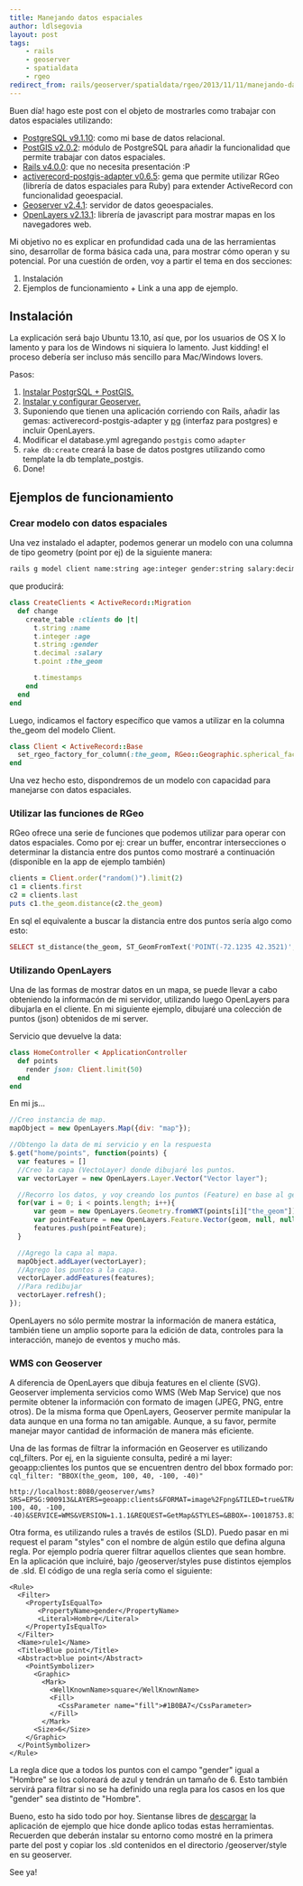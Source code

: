 ```yaml
---
title: Manejando datos espaciales
author: ldlsegovia
layout: post
tags:
    - rails
    - geoserver
    - spatialdata
    - rgeo
redirect_from: rails/geoserver/spatialdata/rgeo/2013/11/11/manejando-datos-espaciales.html
---
```


Buen día! hago este post con el objeto de mostrarles como trabajar con datos espaciales utilizando:

* [PostgreSQL v9.1.10][1]: como mi base de datos relacional.
* [PostGIS v2.0.2][2]: módulo de PostgreSQL para añadir la funcionalidad que permite trabajar con datos espaciales.
* [Rails v4.0.0][3]: que no necesita presentación :P
* [activerecord-postgis-adapter v0.6.5][4]: gema que permite utilizar RGeo (librería de datos espaciales para Ruby) para extender ActiveRecord con funcionalidad geoespacial.
* [Geoserver v2.4.1][4]: servidor de datos geoespaciales.
* [OpenLayers v2.13.1][5]: librería de javascript para mostrar mapas en los navegadores web.

Mi objetivo no es explicar en profundidad cada una de las herramientas sino, desarrollar de forma básica cada una, para mostrar cómo operan y su potencial.
Por una cuestión de orden, voy a partir el tema en dos secciones:

1. Instalación
2. Ejemplos de funcionamiento + Link a una app de ejemplo.

## Instalación

La explicación será bajo Ubuntu 13.10, así que, por los usuarios de OS X lo lamento y para los de Windows ni siquiera lo lamento. Just kidding! el proceso debería ser incluso más sencillo para Mac/Windows lovers.

Pasos:

1. [Instalar PostgrSQL + PostGIS.][6]
2. [Instalar y configurar Geoserver.][7]
3. Suponiendo que tienen una aplicación corriendo con Rails, añadir las gemas: activerecord-postgis-adapter y [pg][8] (interfaz para postgres) e incluir OpenLayers.
4. Modificar el database.yml agregando `postgis` como `adapter`
5. `rake db:create` creará la base de datos postgres utilizando como template la db template_postgis.
6. Done!

## Ejemplos de funcionamiento

### Crear modelo con datos espaciales

Una vez instalado el adapter, podemos generar un modelo con una columna de tipo geometry (point por ej) de la siguiente manera:

```bash
rails g model client name:string age:integer gender:string salary:decimal the_geom:point
```

que producirá:

```ruby
class CreateClients < ActiveRecord::Migration
  def change
    create_table :clients do |t|
      t.string :name
      t.integer :age
      t.string :gender
      t.decimal :salary
      t.point :the_geom

      t.timestamps
    end
  end
end
```

Luego, indicamos el factory específico que vamos a utilizar en la columna the_geom del modelo Client.

```ruby
class Client < ActiveRecord::Base
  set_rgeo_factory_for_column(:the_geom, RGeo::Geographic.spherical_factory(:srid => 4326))
end
```

Una vez hecho esto, dispondremos de un modelo con capacidad para manejarse con datos espaciales.

### Utilizar las funciones de RGeo

RGeo ofrece una serie de funciones que podemos utilizar para operar con datos espaciales. Como por ej:
crear un buffer, encontrar intersecciones o determinar la distancia entre dos puntos como mostraré a continuación (disponible en la app de ejemplo también)

```ruby
clients = Client.order("random()").limit(2)
c1 = clients.first
c2 = clients.last
puts c1.the_geom.distance(c2.the_geom)
```

En sql el equivalente a buscar la distancia entre dos puntos sería algo como esto:

```ruby
SELECT st_distance(the_geom, ST_GeomFromText('POINT(-72.1235 42.3521)',4326)) FROM clients LIMIT 1
```

### Utilizando OpenLayers

Una de las formas de mostrar datos en un mapa, se puede llevar a cabo obteniendo la informacón de mi servidor, utilizando luego OpenLayers para dibujarla en el cliente. En mi siguiente ejemplo, dibujaré una colección de puntos (json) obtenidos de mi server.

Servicio que devuelve la data:

```ruby
class HomeController < ApplicationController
  def points
    render json: Client.limit(50)
  end
end
```

En mi js...

```javascript
//Creo instancia de map.
mapObject = new OpenLayers.Map({div: "map"});

//Obtengo la data de mi servicio y en la respuesta
$.get("home/points", function(points) {
  var features = []
  //Creo la capa (VectoLayer) donde dibujaré los puntos.
  var vectorLayer = new OpenLayers.Layer.Vector("Vector layer");

  //Recorro los datos, y voy creando los puntos (Feature) en base al gemotery ( attributo the_geom)
  for(var i = 0; i < points.length; i++){
      var geom = new OpenLayers.Geometry.fromWKT(points[i]["the_geom"]);
      var pointFeature = new OpenLayers.Feature.Vector(geom, null, null);
      features.push(pointFeature);
  }

  //Agrego la capa al mapa.
  mapObject.addLayer(vectorLayer);
  //Agrego los puntos a la capa.
  vectorLayer.addFeatures(features);
  //Para redibujar
  vectorLayer.refresh();
});
```

OpenLayers no sólo permite mostrar la información de manera estática, también tiene un amplio soporte para la edición de data, controles para la interacción, manejo de eventos y mucho más.

### WMS con Geoserver

A diferencia de OpenLayers que dibuja features en el cliente (SVG). Geoserver implementa servicios como WMS (Web Map Service) que nos permite obtener la información con formato de imagen (JPEG, PNG, entre otros).
De la misma forma que OpenLayers, Geoserver permite manipular la data aunque en una forma no tan amigable. Aunque, a su favor, permite manejar mayor cantidad de información de manera más eficiente.

Una de las formas de filtrar la información en Geoserver es utilizando cql_filters. Por ej, en la siguiente consulta, pediré a mi layer: geoapp:clientes los puntos que se encuentren dentro del bbox formado por:
`cql_filter: "BBOX(the_geom, 100, 40, -100, -40)"`

```
http://localhost:8080/geoserver/wms?SRS=EPSG:900913&LAYERS=geoapp:clients&FORMAT=image%2Fpng&TILED=true&TRANSPARENT=TRUE&CQL_FILTER=BBOX(the_geom, 100, 40, -100, -40)&SERVICE=WMS&VERSION=1.1.1&REQUEST=GetMap&STYLES=&BBOX=-10018753.83,0.33999999985099,0.33999999985099,10018754.51&WIDTH=256&HEIGHT=256
```

Otra forma, es utilizando rules a través de estilos (SLD). Puedo pasar en mi request el param "styles" con el nombre de algún estilo que defina alguna regla. Por ejemplo podría querer filtrar aquellos clientes que sean hombre. En la aplicación que incluiré, bajo /geoserver/styles puse distintos ejemplos de .sld.
El código de una regla sería como el siguiente:

```
<Rule>
  <Filter>
    <PropertyIsEqualTo>
       <PropertyName>gender</PropertyName>
       <Literal>Hombre</Literal>
    </PropertyIsEqualTo>
  </Filter>
  <Name>rule1</Name>
  <Title>Blue point</Title>
  <Abstract>blue point</Abstract>
    <PointSymbolizer>
      <Graphic>
        <Mark>
          <WellKnownName>square</WellKnownName>
          <Fill>
            <CssParameter name="fill">#1B0BA7</CssParameter>
          </Fill>
        </Mark>
      <Size>6</Size>
    </Graphic>
  </PointSymbolizer>
</Rule>
```

La regla dice que a todos los puntos con el campo "gender" igual a "Hombre" se los coloreará de azul y tendrán un tamaño de 6. Esto también servirá para filtrar si no se ha definido una regla para los casos en los que "gender" sea distinto de "Hombre".

Bueno, esto ha sido todo por hoy. Sientanse libres de [descargar][9] la aplicación de ejemplo que hice donde aplico todas estas herramientas. Recuerden que deberán instalar su entorno como mostré en la primera parte del post y copiar los .sld contenidos en el directorio /geoserver/style en su geoserver.

See ya!

[1]: http://www.postgresql.org/
[2]: http://postgis.net/
[3]: http://rubyonrails.org/
[4]: https://github.com/dazuma/activerecord-postgis-adapter
[5]: http://openlayers.org/
[6]: https://gist.github.com/ldlsegovia/7389724
[7]: https://gist.github.com/ldlsegovia/7389842
[8]: https://github.com/ged/ruby-pg
[9]: https://github.com/platanus/geo-app-demo
